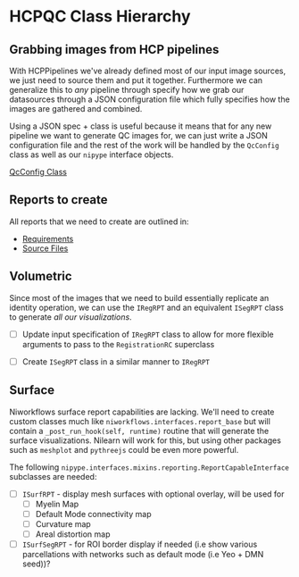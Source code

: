 # HCPQC Class Hierarchy

## Grabbing images from HCP pipelines

With HCPPipelines we've already defined most of our input image sources, we just need to source them and put it together. Furthermore we can generalize this to *any* pipeline through specify how we grab our datasources through a JSON configuration file which fully specifies how the images are gathered and combined. 

Using a JSON spec + class is useful because it means that for any new pipeline we want to generate QC images for, we can just write a JSON configuration file and the rest of the work will be handled by the `QcConfig` class as well as our `nipype` interface objects.

[QcConfig Class](./QcConfig.md)

## Reports to create

All reports that we need to create are outlined in:

- [Requirements](./Requirements.md)
- [Source Files](./Source_Files.md)

## Volumetric

Since most of the images that we need to build essentially replicate an identity operation, we can use the `IRegRPT` and an equivalent `ISegRPT` class to generate *all our visualizations*.


- [ ] Update input specification of `IRegRPT` class to allow for more flexible arguments to pass to the `RegistrationRC` superclass
- [ ] Create `ISegRPT` class in a similar manner to `IRegRPT`


## Surface

Niworkflows surface report capabilities are lacking. We'll need to create custom classes much like `niworkflows.interfaces.report_base` but will contain a `_post_run_hook(self, runtime)` routine that will generate the surface visualizations. Nilearn will work for this, but using other packages such as `meshplot` and `pythreejs` could be even more powerful.

The following `nipype.interfaces.mixins.reporting.ReportCapableInterface` subclasses are needed:

- [ ] `ISurfRPT` - display mesh surfaces with optional overlay, will be used for
	- [ ] Myelin Map
	- [ ] Default Mode connectivity map
	- [ ] Curvature map
	- [ ] Areal distortion map
- [ ] `ISurfSegRPT` - for ROI border display if needed (i.e show various parcellations with networks such as default mode (i.e Yeo + DMN seed))?
